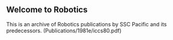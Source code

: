## Welcome to Robotics


This is an archive of Robotics publications by SSC Pacific and its predecessors. 
(Publications/1981e/iccs80.pdf)
